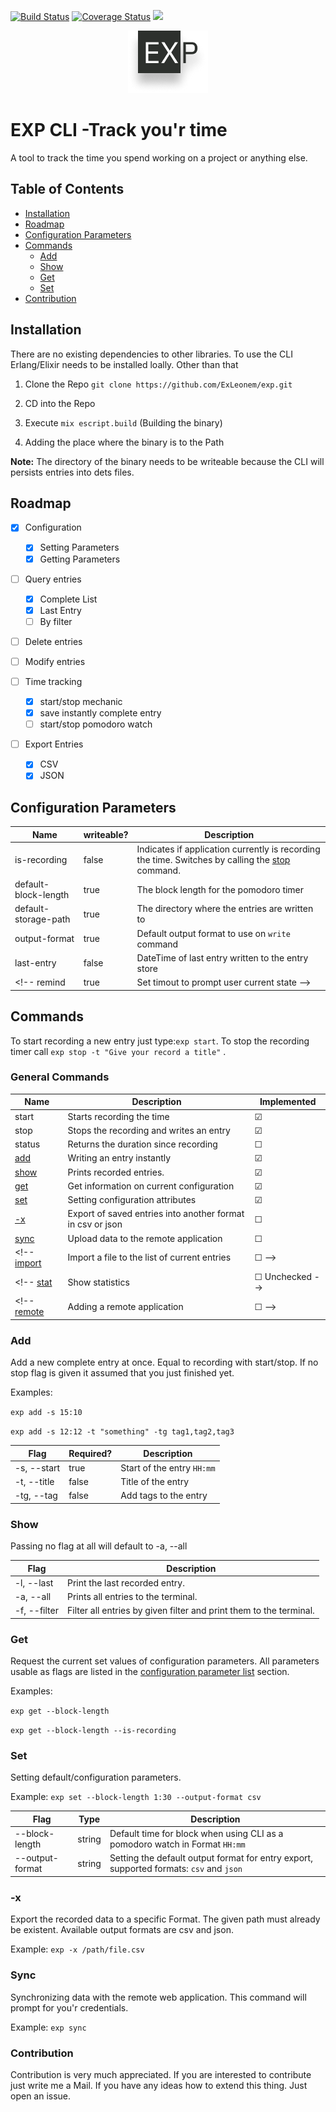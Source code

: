 [![Build Status](https://travis-ci.org/ExLeonem/exp-cli.svg?branch=master)](https://travis-ci.org/ExLeonem/exp-cli)
[![Coverage Status](https://coveralls.io/repos/github/ExLeonem/exp-cli/badge.svg?branch=master)](https://coveralls.io/github/ExLeonem/exp-cli?branch=master)
![](https://img.shields.io/badge/elixir-1.9.1-blue)


<div style="text-align:center">
  <img src="./.favicon.png">
</div>


#  EXP CLI -Track you'r time
A tool to track the time you spend working on a project or anything else.


## Table of Contents
- [Installation](#Installation)
- [Roadmap](#Roadmap)
- [Configuration Parameters](#Configuration_Parameters)
- [Commands](#Commands)
  - [Add](#Add)
  - [Show](#Show)
  - [Get](#Get)
  - [Set](#Set)
- [Contribution](#Contribution)


## Installation
There are no existing dependencies to other libraries.
To use the CLI Erlang/Elixir needs to be installed loally. Other than that

1. Clone the Repo
`git clone https://github.com/ExLeonem/exp.git`

2. CD into the Repo
3. Execute `mix escript.build` (Building the binary)
4. Adding the place where the binary is to the Path


**Note:** The directory of the binary needs to be writeable because the CLI will persists entries into dets files.

<!-- If [available in Hex](https://hex.pm/docs/publish), the package can be installed
by adding `exp` to your list of dependencies in `mix.exs`:

```elixir
def deps do
  [
    {:exp, "~> 0.1.0"}
  ]
end
```
Documentation can be generated with [ExDoc](https://github.com/elixir-lang/ex_doc)
and published on [HexDocs](https://hexdocs.pm). Once published, the docs can
be found at [https://hexdocs.pm/exp](https://hexdocs.pm/exp). -->

## Roadmap
- [x] Configuration
  - [x] Setting Parameters
  - [x] Getting Parameters
- [ ] Query entries
  - [x] Complete List
  - [x] Last Entry
  - [ ] By filter
- [ ] Delete entries
- [ ] Modify entries
- [ ] Time tracking
  - [x] start/stop mechanic
  - [x] save instantly complete entry
  - [ ] start/stop pomodoro watch
- [ ] Export Entries
  - [x] CSV
  - [x] JSON
  <!-- - [ ] logfmt? -->



## Configuration Parameters

Name          | writeable?  |  Description
---           | ---         | ---
is-recording          | false       | Indicates if application currently is recording the time. Switches by calling the [stop](#Commands) command.
default-block-length  | true        | The block length for the pomodoro timer
default-storage-path  | true        | The directory where the entries are written to
output-format         | true        | Default output format to use on `write` command
last-entry            | false       | DateTime of last entry written to the entry store
<!-- remind                | true        | Set timout to prompt user current state -->


## Commands

To start recording a new entry just type:`exp start`.
To stop the recording timer call `exp stop -t "Give your record a title"` .

### General Commands
Name                  | Description                                                      | Implemented 
---                   | ---                                                              | ---
start                 | Starts recording the time                                        | &#9745;
stop                  | Stops the recording and writes an entry                          | &#9745;
status                | Returns the duration since recording                             | &#9744;
[add](#Add)           | Writing an entry instantly                                       | &#9745; 
[show](#Show)         | Prints recorded entries.                                         | &#9745; <!--Checked-->
[get](#Get)           | Get information on current configuration                         | &#9745;
[set](#Set)           | Setting configuration attributes                                 | &#9745;
[-x](#-x)             | Export of saved entries into another format in csv or json       | &#9744;
[sync](#Sync)         | Upload data to the remote application                            | &#9744;
<!-- [import](#import)     | Import a file to the list of current entries                     | &#9744; -->
<!-- [stat](#Stat])  | Show statistics                                                  | &#9744; Unchecked -->
<!-- [remote](#Remote) | Adding a remote application                                    | &#9744; -->


<!-- ### Start

 Start to record time `exp start`
 Start a pomodoro timer `exp start -p`

Flag            | Description
---             | ---
--pomodoro, -p  | Starts a pomodoro timer -->



### Add
Add a new complete entry at once. Equal to recording with start/stop.
If no stop flag is given it assumed that you just finished yet.

Examples:

 `exp add -s 15:10 `

 `exp add -s 12:12 -t "something" -tg tag1,tag2,tag3`     

Flag            | Required? | Description
---             |---        | ---
-s, --start     | true      | Start of the entry `HH:mm` 
-t, --title     | false     | Title of the entry
-tg, --tag      | false     | Add tags to the entry 


### Show
Passing no flag at all will default to -a, --all

Flag          | Description
---           | ---
-l, --last    | Print the last recorded entry.
-a, --all     | Prints all entries to the terminal.
-f, --filter  | Filter all entries by given filter and print them to the terminal.


### Get
Request the current set values of configuration parameters. All parameters usable as flags are listed in the [configuration parameter list](#Configuration_Parameters) section.

Examples: 
  
  `exp get --block-length`

  `exp get --block-length --is-recording`

### Set
Setting default/configuration parameters.

Example: `exp set --block-length 1:30 --output-format csv`

Flag              | Type      |   Description
---               | ---       | ---
--block-length    | string    | Default time for block when using CLI as a pomodoro watch in Format `HH:mm`
--output-format   | string    | Setting the default output format for entry export, supported formats: `csv` and `json`


### -x
Export the recorded data to a specific Format.
The given path must already be existent. Available output formats are csv and json. 

Example: `exp -x /path/file.csv`


<!-- ### Import

Example: `exp -i /path/file.csv` -->


### Sync
Synchronizing data with the remote web application.
This command will prompt for you'r credentials.

Example: `exp sync`



### Contribution
Contribution is very much appreciated. If you are interested to contribute just write me a Mail.
If you have any ideas how to extend this thing. Just open an issue.

<!-- #### Project Structure -->



<!-- #### Donation -->
